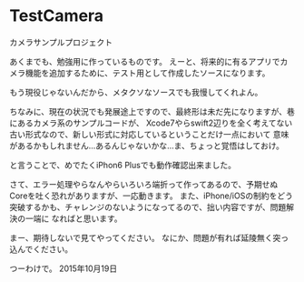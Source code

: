 # TestCamera
カメラサンプルプロジェクト

あくまでも、勉強用に作っているものです。
えーと、将来的に有るアプリでカメラ機能を追加するために、テスト用として作成したソースになります。

もう現役じゃないんだから、メタクソなソースでも我慢してくれよん。

ちなみに、現在の状況でも発展途上ですので、最終形は未だ先になりますが、巷にあるカメラ系のサンプルコードが、
Xcode7やらswift2辺りを全く考えてない古い形式なので、新しい形式に対応しているということだけ一点において
意味があるかもしれません…あるんじゃないかな…ま、ちょっと覚悟はしておけ。

と言うことで、めでたくiPhon6 Plusでも動作確認出来ました。

さて、エラー処理やらなんやらいろいろ端折って作ってあるので、予期せぬCoreを吐く恐れがありますが、一応動きます。
また、iPhone/iOSの制約をどう突破するかも、チャレンジのないようになってるので、拙い内容ですが、問題解決の一端に
なればと思います。

まー、期待しないで見てやってください。
なにか、問題が有れば延陵無く突っ込んでください。

つーわけで。
2015年10月19日
